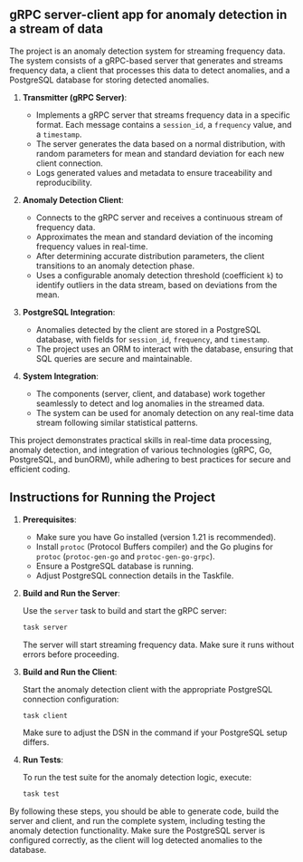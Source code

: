## gRPC server-client app for anomaly detection in a stream of data

The project is an anomaly detection system for streaming frequency data. The system consists of a gRPC-based server that generates and streams frequency data, a client that processes this data to detect anomalies, and a PostgreSQL database for storing detected anomalies.

1. **Transmitter (gRPC Server)**: 
   - Implements a gRPC server that streams frequency data in a specific format. Each message contains a `session_id`, a `frequency` value, and a `timestamp`.
   - The server generates the data based on a normal distribution, with random parameters for mean and standard deviation for each new client connection.
   - Logs generated values and metadata to ensure traceability and reproducibility.

2. **Anomaly Detection Client**:
   - Connects to the gRPC server and receives a continuous stream of frequency data.
   - Approximates the mean and standard deviation of the incoming frequency values in real-time. 
   - After determining accurate distribution parameters, the client transitions to an anomaly detection phase.
   - Uses a configurable anomaly detection threshold (coefficient `k`) to identify outliers in the data stream, based on deviations from the mean.

3. **PostgreSQL Integration**:
   - Anomalies detected by the client are stored in a PostgreSQL database, with fields for `session_id`, `frequency`, and `timestamp`.
   - The project uses an ORM to interact with the database, ensuring that SQL queries are secure and maintainable.

4. **System Integration**:
   - The components (server, client, and database) work together seamlessly to detect and log anomalies in the streamed data.
   - The system can be used for anomaly detection on any real-time data stream following similar statistical patterns.

This project demonstrates practical skills in real-time data processing, anomaly detection, and integration of various technologies (gRPC, Go, PostgreSQL, and bunORM), while adhering to best practices for secure and efficient coding.

## Instructions for Running the Project

1. **Prerequisites**:
   - Make sure you have Go installed (version 1.21 is recommended).
   - Install `protoc` (Protocol Buffers compiler) and the Go plugins for `protoc` (`protoc-gen-go` and `protoc-gen-go-grpc`).
   - Ensure a PostgreSQL database is running.
   - Adjust PostgreSQL connection details in the Taskfile.

2. **Build and Run the Server**:

   Use the `server` task to build and start the gRPC server:
   ```bash
   task server
   ```
   The server will start streaming frequency data. Make sure it runs without errors before proceeding.

3. **Build and Run the Client**:

   Start the anomaly detection client with the appropriate PostgreSQL connection configuration:
   ```bash
   task client
   ```
   Make sure to adjust the DSN in the command if your PostgreSQL setup differs.

4. **Run Tests**:

   To run the test suite for the anomaly detection logic, execute:
   ```bash
   task test
   ```

By following these steps, you should be able to generate code, build the server and client, and run the complete system, including testing the anomaly detection functionality. Make sure the PostgreSQL server is configured correctly, as the client will log detected anomalies to the database.